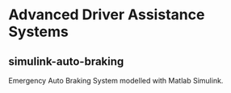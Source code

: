 # Advanced Driver Assistance Systems


## simulink-auto-braking
Emergency Auto Braking System modelled with Matlab Simulink.
